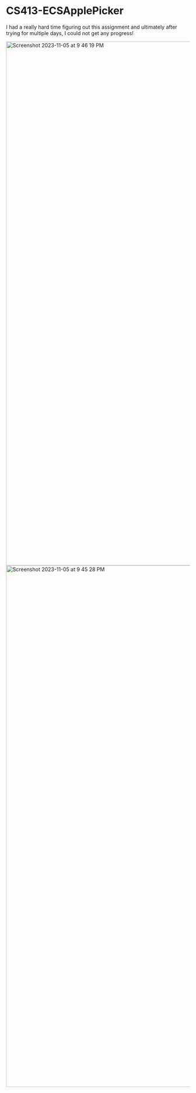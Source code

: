 # CS413-ECSApplePicker


I had a really hard time figuring out this assignment and ultimately after trying for multiple days, I could not get any progress!


<img width="1433" alt="Screenshot 2023-11-05 at 9 46 19 PM" src="https://github.com/Jeysen34/CS413-ECSApplePicker/assets/93228715/67390ab2-45bd-4542-afa2-ebd56898d245">
<img width="1426" alt="Screenshot 2023-11-05 at 9 45 28 PM" src="https://github.com/Jeysen34/CS413-ECSApplePicker/assets/93228715/d6e7cdd8-1867-495d-8cf2-7456a662d0c6">
